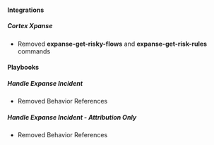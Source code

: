 
#### Integrations
##### Cortex Xpanse
- Removed **expanse-get-risky-flows** and **expanse-get-risk-rules** commands

#### Playbooks
##### Handle Expanse Incident
- Removed Behavior References

##### Handle Expanse Incident - Attribution Only
- Removed Behavior References
